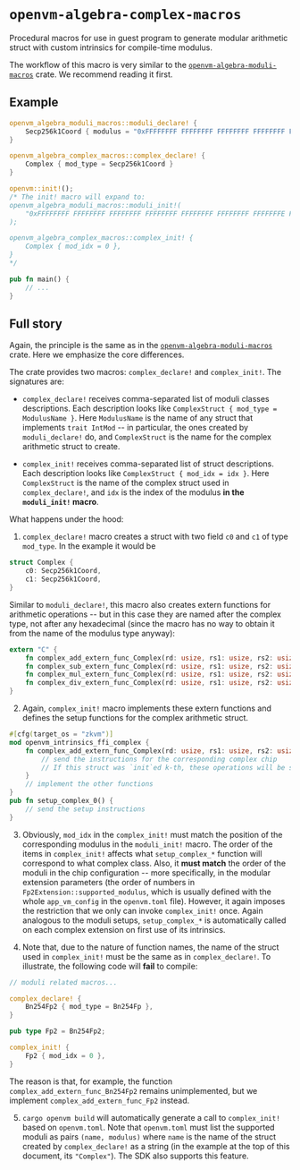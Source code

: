 # `openvm-algebra-complex-macros`

Procedural macros for use in guest program to generate modular arithmetic struct with custom intrinsics for compile-time modulus.

The workflow of this macro is very similar to the [`openvm-algebra-moduli-macros`](../moduli-macros/README.md) crate. We recommend reading it first.

## Example

```rust
openvm_algebra_moduli_macros::moduli_declare! {
    Secp256k1Coord { modulus = "0xFFFFFFFF FFFFFFFF FFFFFFFF FFFFFFFF FFFFFFFF FFFFFFFF FFFFFFFE FFFFFC2F" }
}

openvm_algebra_complex_macros::complex_declare! {
    Complex { mod_type = Secp256k1Coord }
}

openvm::init!();
/* The init! macro will expand to:
openvm_algebra_moduli_macros::moduli_init!(
    "0xFFFFFFFF FFFFFFFF FFFFFFFF FFFFFFFF FFFFFFFF FFFFFFFF FFFFFFFE FFFFFC2F"
);

openvm_algebra_complex_macros::complex_init! {
    Complex { mod_idx = 0 },
}
*/

pub fn main() {
    // ...
}
```

## Full story

Again, the principle is the same as in the [`openvm-algebra-moduli-macros`](../moduli-macros/README.md) crate. Here we emphasize the core differences.

The crate provides two macros: `complex_declare!` and `complex_init!`. The signatures are:

- `complex_declare!` receives comma-separated list of moduli classes descriptions. Each description looks like `ComplexStruct { mod_type = ModulusName }`. Here `ModulusName` is the name of any struct that implements `trait IntMod` -- in particular, the ones created by `moduli_declare!` do, and `ComplexStruct` is the name for the complex arithmetic struct to create.

- `complex_init!` receives comma-separated list of struct descriptions. Each description looks like `ComplexStruct { mod_idx = idx }`. Here `ComplexStruct` is the name of the complex struct used in `complex_declare!`, and `idx` is the index of the modulus **in the `moduli_init!` macro**.

What happens under the hood:

1. `complex_declare!` macro creates a struct with two field `c0` and `c1` of type `mod_type`. In the example it would be

```rust
struct Complex {
    c0: Secp256k1Coord,
    c1: Secp256k1Coord,
}
```

Similar to `moduli_declare!`, this macro also creates extern functions for arithmetic operations -- but in this case they are named after the complex type, not after any hexadecimal (since the macro has no way to obtain it from the name of the modulus type anyway):

```rust
extern "C" {
    fn complex_add_extern_func_Complex(rd: usize, rs1: usize, rs2: usize);
    fn complex_sub_extern_func_Complex(rd: usize, rs1: usize, rs2: usize);
    fn complex_mul_extern_func_Complex(rd: usize, rs1: usize, rs2: usize);
    fn complex_div_extern_func_Complex(rd: usize, rs1: usize, rs2: usize);
}
```

2. Again, `complex_init!` macro implements these extern functions and defines the setup functions for the complex arithmetic struct.

```rust
#[cfg(target_os = "zkvm")]
mod openvm_intrinsics_ffi_complex {
    fn complex_add_extern_func_Complex(rd: usize, rs1: usize, rs2: usize) {
        // send the instructions for the corresponding complex chip
        // If this struct was `init`ed k-th, these operations will be sent to the k-th complex chip
    }
    // implement the other functions
}
pub fn setup_complex_0() {
    // send the setup instructions
}
```

3. Obviously, `mod_idx` in the `complex_init!` must match the position of the corresponding modulus in the `moduli_init!` macro. The order of the items in `complex_init!` affects what `setup_complex_*` function will correspond to what complex class. Also, it **must match** the order of the moduli in the chip configuration -- more specifically, in the modular extension parameters (the order of numbers in `Fp2Extension::supported_modulus`, which is usually defined with the whole `app_vm_config` in the `openvm.toml` file). However, it again imposes the restriction that we only can invoke `complex_init!` once. Again analogous to the moduli setups, `setup_complex_*` is automatically called on each complex extension on first use of its intrinsics.

4. Note that, due to the nature of function names, the name of the struct used in `complex_init!` must be the same as in `complex_declare!`. To illustrate, the following code will **fail** to compile:

```rust
// moduli related macros...

complex_declare! {
    Bn254Fp2 { mod_type = Bn254Fp },
}

pub type Fp2 = Bn254Fp2;

complex_init! {
    Fp2 { mod_idx = 0 },
}
```

The reason is that, for example, the function `complex_add_extern_func_Bn254Fp2` remains unimplemented, but we implement `complex_add_extern_func_Fp2` instead.

5. `cargo openvm build` will automatically generate a call to `complex_init!` based on `openvm.toml`.
Note that `openvm.toml` must list the supported moduli as pairs `(name, modulus)` where `name` is the name of the struct created by `complex_declare!` as a string (in the example at the top of this document, its `"Complex"`).
The SDK also supports this feature.